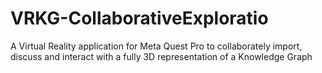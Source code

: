 # VRKG-CollaborativeExploratio
A Virtual Reality application for Meta Quest Pro to collaborately import, discuss and interact with a fully 3D representation of a Knowledge Graph
